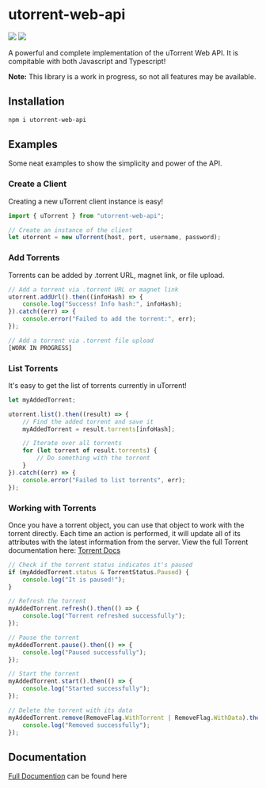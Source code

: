 # utorrent-web-api

[![](https://img.shields.io/npm/v/utorrent-web-api.svg)](https://npmjs.org/package/utorrent-web-api)
[![](https://img.shields.io/npm/dm/utorrent-web-api.svg)](https://npmjs.org/package/utorrent-web-api)

A powerful and complete implementation of the uTorrent Web API. It is compitable with both Javascript and Typescript!

**Note:** This library is a work in progress, so not all features may be available.

## Installation

```sh
npm i utorrent-web-api
```

## Examples

Some neat examples to show the simplicity and power of the API.

### Create a Client

Creating a new uTorrent client instance is easy!

```ts
import { uTorrent } from "utorrent-web-api";

// Create an instance of the client
let utorrent = new uTorrent(host, port, username, password);
```

### Add Torrents

Torrents can be added by .torrent URL, magnet link, or file upload.

```js
// Add a torrent via .torrent URL or magnet link
utorrent.addUrl().then((infoHash) => {
    console.log("Success! Info hash:", infoHash);
}).catch((err) => {
    console.error("Failed to add the torrent:", err);
});

// Add a torrent via .torrent file upload
[WORK IN PROGRESS]
```

### List Torrents

It's easy to get the list of torrents currently in uTorrent!

```js
let myAddedTorrent;

utorrent.list().then((result) => {
    // Find the added torrent and save it
    myAddedTorrent = result.torrents[infoHash];

    // Iterate over all torrents
    for (let torrent of result.torrents) {
        // Do something with the torrent
    }
}).catch((err) => {
    console.error("Failed to list torrents", err);
});
```

### Working with Torrents

Once you have a torrent object, you can use that object to work with the torrent directly. Each time an action is performed, it will update all of its attributes with the latest information from the server. View the full Torrent documentation here: [Torrent Docs](https://doc.dlii.tech/utorrent-web-api/classes/torrent.html)

```js
// Check if the torrent status indicates it's paused
if (myAddedTorrent.status & TorrentStatus.Paused) {
    console.log("It is paused!");
}

// Refresh the torrent
myAddedTorrent.refresh().then(() => {
    console.log("Torrent refreshed successfully");
});

// Pause the torrent
myAddedTorrent.pause().then(() => {
    console.log("Paused successfully");
});

// Start the torrent
myAddedTorrent.start().then(() => {
    console.log("Started successfully");
});

// Delete the torrent with its data
myAddedTorrent.remove(RemoveFlag.WithTorrent | RemoveFlag.WithData).then(() => {
    console.log("Removed successfully");
});
```


## Documentation

[Full Documention](https://doc.dlii.tech/utorrent-web-api) can be found here

